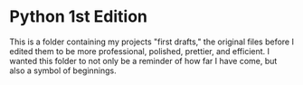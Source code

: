# Python 1st Edition
This is a folder containing my projects "first drafts," the original files before I edited them to be more professional, polished, prettier, and efficient.
I wanted this folder to not only be a reminder of how far I have come, but also a symbol of beginnings.
